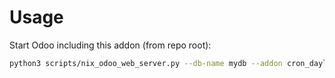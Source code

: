 # Usage

Start Odoo including this addon (from repo root):

```bash
python3 scripts/nix_odoo_web_server.py --db-name mydb --addon cron_daylight_saving_time_resistant
```
